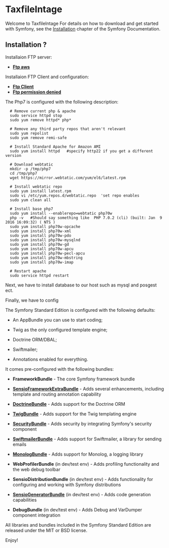 TaxfileIntage
========================

Welcome to TaxfileIntage 
For details on how to download and get started with Symfony, see the
[Installation][1] chapter of the Symfony Documentation.

Installation ?
--------------
 
  Installaion FTP server:
  * [**Ftp aws**][14]
  
  Installaion FTP Client  and configuration: 
  * [**Ftp Client**][15]
  * [**Ftp  permission denied**][16]
  
  The Php7 is configured with the following description:
  
      # Remove current php & apache
      sudo service httpd stop
      sudo yum remove httpd* php* 
      
      # Remove any third party repos that aren't relevant
      sudo yum repolist
      sudo yum remove remi-safe
      
      # Install Standard Apache for Amazon AMI
      sudo yum install httpd   #specify http22 if you get a different version
      
      # Download webtatic
      mkdir -p /tmp/php7
      cd /tmp/php7
      wget https://mirror.webtatic.com/yum/el6/latest.rpm
      
      # Install webtatic repo
      sudo yum install latest.rpm
      sudo vi /etc/yum.repos.d/webtatic.repo  'set repo enables
      sudo yum clean all
      
      # Install base php7
      sudo yum install --enablerepo=webtatic php70w
      php -v   #Should say something like  PHP 7.0.2 (cli) (built: Jan  9 2016 16:09:32) ( NTS )
      sudo yum install php70w-opcache
      sudo yum install php70w-xml
      sudo yum install php70w-pdo
      sudo yum install php70w-mysqlnd
      sudo yum install php70w-gd
      sudo yum install php70w-apcu
      sudo yum install php70w-pecl-apcu
      sudo yum install php70w-mbstring
      sudo yum install php70w-imap
      
      # Restart apache
      sudo service httpd restart
      
   Next, we have to install database to our host such as mysql  and posgest ect.
   
   Finally, we have to config 
   
  

The Symfony Standard Edition is configured with the following defaults:

  * An AppBundle you can use to start coding;

  * Twig as the only configured template engine;

  * Doctrine ORM/DBAL;

  * Swiftmailer;

  * Annotations enabled for everything.

It comes pre-configured with the following bundles:

  * **FrameworkBundle** - The core Symfony framework bundle

  * [**SensioFrameworkExtraBundle**][6] - Adds several enhancements, including
    template and routing annotation capability

  * [**DoctrineBundle**][7] - Adds support for the Doctrine ORM

  * [**TwigBundle**][8] - Adds support for the Twig templating engine

  * [**SecurityBundle**][9] - Adds security by integrating Symfony's security
    component

  * [**SwiftmailerBundle**][10] - Adds support for Swiftmailer, a library for
    sending emails

  * [**MonologBundle**][11] - Adds support for Monolog, a logging library

  * **WebProfilerBundle** (in dev/test env) - Adds profiling functionality and
    the web debug toolbar

  * **SensioDistributionBundle** (in dev/test env) - Adds functionality for
    configuring and working with Symfony distributions

  * [**SensioGeneratorBundle**][13] (in dev/test env) - Adds code generation
    capabilities

  * **DebugBundle** (in dev/test env) - Adds Debug and VarDumper component
    integration

All libraries and bundles included in the Symfony Standard Edition are
released under the MIT or BSD license.

Enjoy!


[1]:  https://symfony.com/doc/3.2/setup.html
[6]:  https://symfony.com/doc/current/bundles/SensioFrameworkExtraBundle/index.html
[7]:  https://symfony.com/doc/3.2/doctrine.html
[8]:  https://symfony.com/doc/3.2/templating.html
[9]:  https://symfony.com/doc/3.2/security.html
[10]: https://symfony.com/doc/3.2/email.html
[11]: https://symfony.com/doc/3.2/logging.html
[12]: https://symfony.com/doc/3.2/assetic/asset_management.html
[13]: https://symfony.com/doc/current/bundles/SensioGeneratorBundle/index.html
[14]: https://silicondales.com/tutorials/aws-ec2-tutorials/setup-ftp-sftp-aws-ec2-instance/
[15]: https://www.youtube.com/watch?v=e9BDvg42-JI
[16]: https://stackoverflow.com/questions/19648712/amazon-aws-filezilla-transfer-permission-denied
